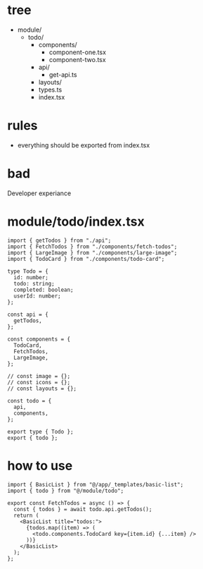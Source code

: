 # tree

- module/
  - todo/
    - components/
      - component-one.tsx
      - component-two.tsx
    - api/
      - get-api.ts
    - layouts/
    - types.ts
    - index.tsx

# rules

- everything should be exported from index.tsx

# bad

Developer experiance 

# module/todo/index.tsx

```
import { getTodos } from "./api";
import { FetchTodos } from "./components/fetch-todos";
import { LargeImage } from "./components/large-image";
import { TodoCard } from "./components/todo-card";

type Todo = {
  id: number;
  todo: string;
  completed: boolean;
  userId: number;
};

const api = {
  getTodos,
};

const components = {
  TodoCard,
  FetchTodos,
  LargeImage,
};

// const image = {};
// const icons = {};
// const layouts = {};

const todo = {
  api,
  components,
};

export type { Todo };
export { todo };
```

# how to use

```
import { BasicList } from "@/app/_templates/basic-list";
import { todo } from "@/module/todo";

export const FetchTodos = async () => {
  const { todos } = await todo.api.getTodos();
  return (
    <BasicList title="todos:">
      {todos.map((item) => (
        <todo.components.TodoCard key={item.id} {...item} />
      ))}
    </BasicList>
  );
};
```
